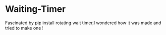 # Waiting-Timer
Fascinated by pip install rotating wait timer,I wondered how it was made and tried to make one !
